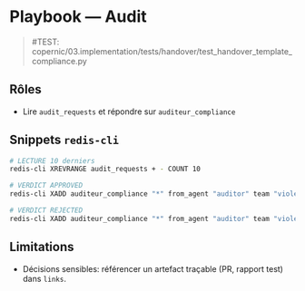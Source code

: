 # Playbook — Audit

> #TEST: copernic/03.implementation/tests/handover/test_handover_template_compliance.py

## Rôles
- Lire `audit_requests` et répondre sur `auditeur_compliance`

## Snippets `redis-cli`
```bash
# LECTURE 10 derniers
redis-cli XREVRANGE audit_requests + - COUNT 10

# VERDICT APPROVED
redis-cli XADD auditeur_compliance "*" from_agent "auditor" team "violet" role "audit" tm_ids "[\"7\"]" task_id "7" event "AUDIT_VERDICT" status "APPROVED" severity "INFO" details "OK" timestamp "$(date -Is)" correlation_id "$(uuidgen)"

# VERDICT REJECTED
redis-cli XADD auditeur_compliance "*" from_agent "auditor" team "violet" role "audit" tm_ids "[\"7\"]" task_id "7" event "AUDIT_VERDICT" status "REJECTED" severity "WARN" details "Tests manquants" timestamp "$(date -Is)" correlation_id "$(uuidgen)"
```

## Limitations
- Décisions sensibles: référencer un artefact traçable (PR, rapport test) dans `links`.

